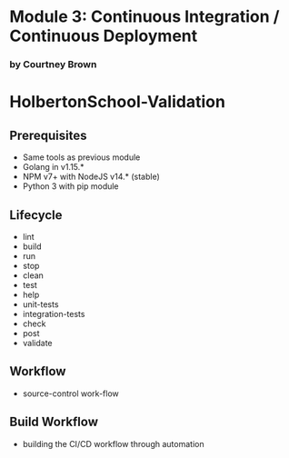 <h1>Module 3: Continuous Integration / Continuous Deployment</h1>
<h3>by Courtney Brown</h3>

# HolbertonSchool-Validation

## Prerequisites
- Same tools as previous module
- Golang in v1.15.*
- NPM v7+ with NodeJS v14.* (stable)
- Python 3 with pip module

## Lifecycle
- lint
- build
- run
- stop
- clean
- test
- help
- unit-tests
- integration-tests
- check
- post
- validate

## Workflow
- source-control work-flow

## Build Workflow
- building the CI/CD workflow through automation